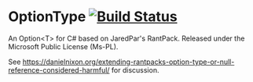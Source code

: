 OptionType [![Build Status](https://travis-ci.org/danielnixon/OptionType.svg?branch=master)](https://travis-ci.org/danielnixon/OptionType)
==========

An Option&lt;T> for C# based on JaredPar's RantPack. Released under the Microsoft Public License (Ms-PL).

See https://danielnixon.org/extending-rantpacks-option-type-or-null-reference-considered-harmful/ for discussion.

